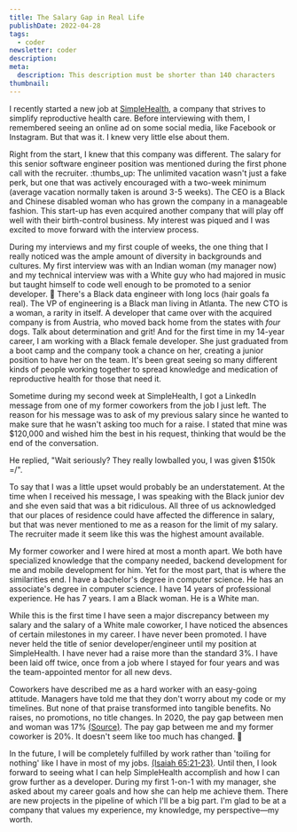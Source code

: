 ```yaml
---
title: The Salary Gap in Real Life
publishDate: 2022-04-28
tags:
  - coder
newsletter: coder
description:
meta:
  description: This description must be shorter than 140 characters
thumbnail:
---
```


I recently started a new job at [SimpleHealth](https://www.simplehealth.com/), a company that strives to simplify reproductive health care. Before interviewing with them, I remembered seeing an online ad on some social media, like Facebook or Instagram. But that was it. I knew very little else about them.

Right from the start, I knew that this company was different. The salary for this senior software engineer position was mentioned during the first phone call with the recruiter. :thumbs_up: The unlimited vacation wasn't just a fake perk, but one that was actively encouraged with a two-week minimum (average vacation normally taken is around 3-5 weeks). The CEO is a Black and Chinese disabled woman who has grown the company in a manageable fashion. This start-up has even acquired another company that will play off well with their birth-control business. My interest was piqued and I was excited to move forward with the interview process.

During my interviews and my first couple of weeks, the one thing that I really noticed was the ample amount of diversity in backgrounds and cultures. My first interview was with an Indian woman (my manager now) and my technical interview was with a White guy who had majored in music but taught himself to code well enough to be promoted to a senior developer. :tada: There's a Black data engineer with long locs (hair goals fa real). The VP of engineering is a Black man living in Atlanta. The new CTO is a woman, a rarity in itself. A developer that came over with the acquired company is from Austria, who moved back home from the states with _four_ dogs. Talk about determination and grit! And for the first time in my 14-year career, I am working with a Black female developer. She just graduated from a boot camp and the company took a chance on her, creating a junior position to have her on the team. It's been great seeing so many different kinds of people working together to spread knowledge and medication of reproductive health for those that need it.

Sometime during my second week at SimpleHealth, I got a LinkedIn message from one of my former coworkers from the job I just left. The reason for his message was to ask of my previous salary since he wanted to make sure that he wasn't asking too much for a raise. I stated that mine was \$120,000 and wished him the best in his request, thinking that would be the end of the conversation.

He replied, "Wait seriously? They really lowballed you, I was given \$150k =/".

To say that I was a little upset would probably be an understatement. At the time when I received his message, I was speaking with the Black junior dev and she even said that was a bit ridiculous. All three of us acknowledged that our places of residence could have affected the difference in salary, but that was never mentioned to me as a reason for the limit of my salary. The recruiter made it seem like this was the highest amount available.

My former coworker and I were hired at most a month apart. We both have specialized knowledge that the company needed, backend development for me and mobile development for him. Yet for the most part, that is where the similarities end. I have a bachelor's degree in computer science. He has an associate's degree in computer science. I have 14 years of professional experience. He has 7 years. I am a Black woman. He is a White man.

While this is the first time I have seen a major discrepancy between my salary and the salary of a White male coworker, I have noticed the absences of certain milestones in my career. I have never been promoted. I have never held the title of senior developer/engineer until my position at SimpleHealth. I have never had a raise more than the standard 3%. I have been laid off twice, once from a job where I stayed for four years and was the team-appointed mentor for all new devs.

Coworkers have described me as a hard worker with an easy-going attitude. Managers have told me that they don't worry about my code or my timelines. But none of that praise transformed into tangible benefits. No raises, no promotions, no title changes. In 2020, the pay gap between men and woman was 17% [(Source)](https://www.aauw.org/resources/research/simple-truth/). The pay gap between me and my former coworker is 20%. It doesn't seem like too much has changed. :shrug:

In the future, I will be completely fulfilled by work rather than 'toiling for nothing' like I have in most of my jobs. [(Isaiah 65:21-23)](https://www.jw.org/en/library/bible/study-bible/books/isaiah/65/#v23065021-v23065023). Until then, I look forward to seeing what I can help SimpleHealth accomplish and how I can grow further as a developer. During my first 1-on-1 with my manager, she asked about my career goals and how she can help me achieve them. There are new projects in the pipeline of which I'll be a big part. I'm glad to be at a company that values my experience, my knowledge, my perspective—my worth.
